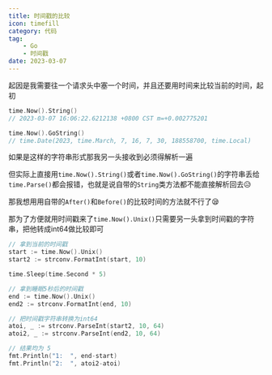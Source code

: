 ```yaml
---
title: 时间戳的比较
icon: timefill
category: 代码
tag:
    - Go
    - 时间戳
date: 2023-03-07
---
```


起因是我需要往一个请求头中塞一个时间，并且还要用时间来比较当前的时间，起初

```Go
time.Now().String()
// 2023-03-07 16:06:22.6212138 +0800 CST m=+0.002775201

time.Now().GoString()
// time.Date(2023, time.March, 7, 16, 7, 30, 188558700, time.Local)
```

如果是这样的字符串形式那我另一头接收到必须得解析一遍

但实际上直接用`time.Now().String()`或者`time.Now().GoString()`的字符串丢给`time.Parse()`都会报错，也就是说自带的`String`类方法都不能直接解析回去😥

那我想用用自带的`After()`和`Before()`的比较时间的方法就不行了😪

那为了方便就用时间戳来了`time.Now().Unix()`只需要另一头拿到时间戳的字符串，把他转成int64做比较即可

```Go
// 拿到当前的时间戳
start := time.Now().Unix()
start2 := strconv.FormatInt(start, 10)

time.Sleep(time.Second * 5)

// 拿到睡眠5秒后的时间戳
end := time.Now().Unix()
end2 := strconv.FormatInt(end, 10)

// 把时间戳字符串转换为int64
atoi, _ := strconv.ParseInt(start2, 10, 64)
atoi2, _ := strconv.ParseInt(end2, 10, 64)

// 结果均为 5
fmt.Println("1:  ", end-start)
fmt.Println("2:  ", atoi2-atoi)
```
